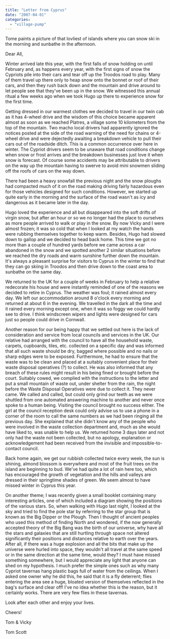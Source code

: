 ```yaml
---
title: "Letter from Cyprus"
date: "2007-04-01"
categories: 
  - "village-pump"
---
```


Tome paints a picture of that lovliest of islands where you can snow ski in the morning and sunbathe in the afternoon.

Dear All,

Winter arrived late this year, with the first falls of snow holding on until February and, as happens every year, with the first signs of snow the Cypriots pile into their cars and tear off up the Troodos road to play. Many of them travel up there only to heap snow onto the bonnet or roof of their cars, and then they rush back down and the mountain and drive around to let people see that they've been up in the snow. We witnessed this annual ritual a few weeks ago when we took Hugo up there to experience snow for the first time.

Getting dressed in our warmest clothes we decided to travel in our twin cab as it has 4-wheel drive and the wisdom of this choice became apparent almost as soon as we reached Platres, a village some 10 kilometers from the top of the mountain. Two macho local drivers had apparently ignored the notices posted at the side of the road warning of the need for chains or 4-wheel drive and were dejectedly awaiting a breakdown vehicle to pull their cars out of the roadside ditch. This is a common occurrence over here in winter. The Cypriot drivers seem to be unaware that road conditions change when snow or frost arrives and the breakdown businesses just love it when snow is forecast. Of course some accidents may be attributable to drivers on the way up the mountain having to swerve to avoid mini snowmen sliding off the roofs of cars on the way down.

There had been a heavy snowfall the previous night and the snow ploughs had compacted much of it on the road making driving fairly hazardous even for those vehicles designed for such conditions. However, we started up quite early in the morning and the surface of the road wasn't as icy and dangerous as it became later in the day.

Hugo loved the experience and all but disappeared into the soft drifts of virgin snow, but after an hour or so we no longer had the place to ourselves as more people arrived to walk or play in the snow. By now Vicky and I were almost frozen; it was so cold that when I looked at my watch the hands were rubbing themselves together to keep warm. Besides, Hugo had slowed down to gallop and we decided to head back home. This time we got no more than a couple of hundred yards before we came across a car abandoned in the snow and we spotted another 2 similar situations before we reached the dry roads and warm sunshine further down the mountain. It's always a pleasant surprise for visitors to Cyprus in the winter to find that they can go skiing in Troodos and then drive down to the coast area to sunbathe on the same day.

We returned to the UK for a couple of weeks in February to help a relative redecorate his house and were instantly reminded of one of the reasons we decided to retire in Cyprus. The weather was foul; it rained almost every day. We left our accommodation around 8 o'clock every morning and returned at about 6 in the evening. We travelled in the dark all the time and it rained every morning except one, when it was so foggy we could hardly see to drive. I think windscreen wipers and lights were designed for cars just so people could drive in Cornwall.

Another reason for our being happy that we settled out here is the lack of consideration and service from local councils and services in the UK. Our relative had arranged with the council to have all the household waste, carpets, cupboards, tiles, etc. collected on a specific day and was informed that all such waste should be dry, bagged where possible and no nails or sharp edges were to be exposed. Furthermore, he had to ensure that the waste was to be clean and placed at a suitably convenient place for their waste disposal operatives (?) to collect. He was also informed that any breach of these rules might result in his being fined or brought before the court. Suitably cowed, we complied with the instructions to the letter and put a small mountain of waste out, under shelter from the rain, the night before the Waste Disposal Operatives were due to collect it. They never came. We called and called, but could only grind our teeth as we were shuttled from one automated answering machine to another and never once spoke to a human being. Visiting the council brought no success either. The girl at the council reception desk could only advise us to use a phone in a corner of the room to call the same numbers as we had been ringing all the previous day. She explained that she didn't know any of the people who were involved in the waste collection department and, much as she would have liked to, was unable to help us. We returned home 3 days later and not only had the waste not been collected, but no apology, explanation or acknowledgement had been received from the invisible and impossible-to-contact council.

Back home again, we get our rubbish collected twice every week, the sun is shining, almond blossom is everywhere and most of the fruit trees on the island are beginning to bud. We've had quite a lot of rain here too, which has encouraged the growth of vegetation and the hills and valleys are dressed in their springtime shades of green. We seem almost to have missed winter in Cyprus this year.

On another theme; I was recently given a small booklet containing many interesting articles, one of which included a diagram showing the positions of the various stars. So, when walking with Hugo last night, I looked at the sky and tried to find the pole star by referring to the star group that is known as the Big Dipper or the Plough. Then I thought of ancient peoples who used this method of finding North and wondered, if the now generally accepted theory of the Big Bang was the birth of our universe, why have all the stars and galaxies that are still hurtling through space not altered significantly their positions and distances relative to earth over the years. After all, if there was a huge explosion and all the bits that make up the universe were hurled into space, they wouldn't all travel at the same speed or in the same direction at the same time, would they? I must have missed something somewhere, but I would appreciate any light that anyone can shed on my hypothesis. I much prefer the simple ones such as why many Cypriot tavernas hang plastic bags full of water from the ceilings. When I asked one owner why he did this, he said that it is a fly deterrent; flies entering the area see a huge, bloated version of themselves reflected in the bag's surface and clear off! I've no idea whether this is the reason, but it certainly works. There are very few flies in these tavernas.

Look after each other and enjoy your lives.

Cheers!

Tom & Vicky

Tom Scott
